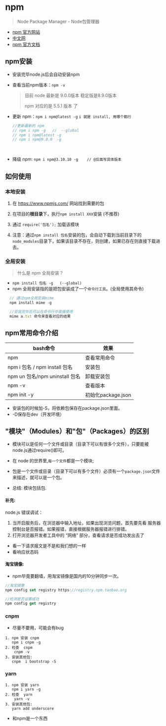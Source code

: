 # npm

> Node Package Manager - Node包管理器

- [npm 官方网站 ](https://www.npmjs.com/)   
- [中文网](https://npm.js.cn/)
- [npm 官方文档](https://docs.npmjs.com/)

## npm安装

- 安装完毕node.js后会自动安装npm

- 查看当前npm版本：`npm -v `   

  > 目前 node 最新是 9.0.0版本  稳定版是8.9.0版本 
  >
  > npm 对应的是  5.5.1 版本 了

- 更新 npm：`npm i npm@latest -g`       `i 就是 install, 用哪个都行`

  ```js
  //更新最新的 npm 
  // npm i npm -g   //  --global
  // npm i npm@latest -g 
  // npm i npm@9.0.0  -g
  ```

  ​

- 降级 npm:  `npm i npm@3.10.10 -g    // @后面写具体版本`    

## 如何使用

### 本地安装

1. 在 https://www.npmjs.com/ 网站找到需要的包

2. 在项目的**根目录**下，执行`npm install XXX`安装 (不推荐)

3. 通过 `require('包名');` 加载该模块

4. 注意：通过`npm install 包名`安装的包，会自动下载到当前目录下的`node_modules`目录下，如果该目录不存在，则创建，如果已存在则直接下载进去。

### 全局安装

>  什么是 npm 全局安装？

- `npm install 包名 -g   (--global)`  
- npm 全局安装指的是把包安装成了一个`命令行工具`。(全局使用其命令)

```javascript
  // 通过npm全局安装mime
  npm install mime -g

  //安装完毕后可以在命令行中直接使用
  mime a.txt 命令来查看对应的结果
```

## npm常用命令介绍

| bash命令                     | 效果              |
| -------------------------- | --------------- |
| npm                        | 查看常用命令          |
| npm i 包名 / npm install  包名 | 安装包             |
| npm un 包名/npm uninstall 包名 | 卸载安装包           |
| npm -v                     | 查看版本            |
| npm init -y                | 初始化package.json |

- 安装包的时候加-S，将依赖包保存在package.json里面。
- -D保存在dev（开发环境）

## "模块"（Modules）和"包"（Packages）的区别

- 模块可以是任何一个文件或目录（目录下可以有很多个文件），只要能被node.js通过require()即可。
- 在 node 的世界里,`每一个文件`都是一个模块;


- 包是一个文件或目录（目录下可以有多个文件）必须有一个`package.json`文件来描述，就可以是一个包。
- 总结: 模块包括包.

#### 补充:

node.js 错误调试：

1. 当开启服务后，在浏览器中输入地址，如果出现浏览问题，首先要先看 服务器控制台是否报错。如果报错，直接根据服务器报错进行排错。
2. 打开浏览器开发者工具中的 “网络” 部分，查看请求是否成功发出去了

- 看一下请求报文是不是和我们想的一样
- 看响应状态码

#### 淘宝镜像:

- npm毕竟要翻墙，用淘宝镜像是国内的10分钟同步一次。

```js
//淘宝镜像
npm config set registry https://registry.npm.taobao.org

//检测是否设置成功
npm config get registry
```

### cnpm

- 尽量不要用，可能会有bug

```
1. npm 安装 cnpm  
   npm i cnpm -g
2. 检查  cnpm   
    cnpm -v
3. 安装其他包:
   cnpm  i bootstrap -S
```

### yarn

```
1. npm 安装 yarn  
   npm i yarn -g
2. 检查  yarn   
    yarn -v
3. 安装其他包:
   yarn add underscore 
```

- 和npm是一个东西